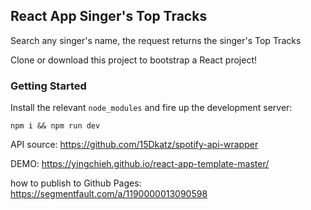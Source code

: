 ## React App Singer's Top Tracks

Search any singer's name, the request returns the singer's Top Tracks

Clone or download this project to bootstrap a React project!

### Getting Started

Install the relevant `node_modules` and fire up the development server:

```
npm i && npm run dev
```

API source: https://github.com/15Dkatz/spotify-api-wrapper

DEMO: https://yingchieh.github.io/react-app-template-master/

how to publish to Github Pages: https://segmentfault.com/a/1190000013090598
